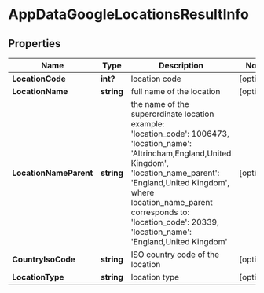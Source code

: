 # AppDataGoogleLocationsResultInfo


## Properties

| Name | Type | Description | Notes |
|------------ | ------------- | ------------- | -------------|
**LocationCode** | **int?** | location code |[optional]|
**LocationName** | **string** | full name of the location |[optional]|
**LocationNameParent** | **string** | the name of the superordinate location<br>example:<br>'location_code': 1006473,<br>'location_name': 'Altrincham,England,United Kingdom',<br>'location_name_parent': 'England,United Kingdom', where location_name_parent corresponds to:<br>'location_code': 20339,<br>'location_name': 'England,United Kingdom' |[optional]|
**CountryIsoCode** | **string** | ISO country code of the location |[optional]|
**LocationType** | **string** | location type |[optional]|